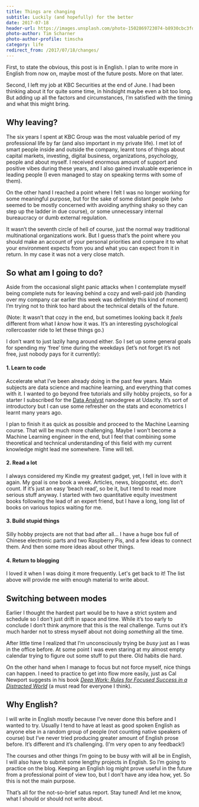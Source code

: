 ```yaml
---
title: Things are changing
subtitle: Luckily (and hopefully) for the better
date: 2017-07-18
header-url: https://images.unsplash.com/photo-1502869723074-b8930cbc3fd4?ixlib=rb-0.3.5&q=80&fm=jpg&crop=entropy&cs=tinysrgb&w=1900&fit=crop&s=17224705e4049f292e46b37bfe8583a6
photo-author: Tim Scharner
photo-author-profile: timscha
category: life
redirect_from: /2017/07/18/changes/
---
```


First, to state the obvious, this post is in English. I plan to write more in English from now on, maybe most of the future posts. More on that later.

Second, I left my job at KBC Securities at the end of June. I had been thinking about it for quite some time, in hindsight maybe even a bit too long. But adding up all the factors and circumstances, I’m satisfied with the timing and what this might bring.

## Why leaving?

The six years I spent at KBC Group was the most valuable period of my professional life by far (and also important in my private life). I met lot of smart people inside and outside the company, learnt tons of things about capital markets, investing, digital business, organizations, psychology, people and about myself. I received enormous amount of support and positive vibes during these years, and I also gained invaluable experience in leading people (I even managed to stay on speaking terms with some of them).

On the other hand I reached a point where I felt I was no longer working for some meaningful purpose, but for the sake of some distant people (who seemed to be mostly concerned with avoiding anything shaky so they can step up the ladder in due course), or some unnecessary internal bureaucracy or dumb external regulation.

It wasn’t the seventh circle of hell of course, just the normal way traditional multinational organizations work. But I guess that’s the point where you should make an account of your personal priorities and compare it to what your environment expects from you and what you can expect from it in return. In my case it was not a very close match.

## So what am I going to do?

Aside from the occasional slight panic attacks when I contemplate myself being complete nuts for leaving behind a cozy and well-paid job (handing over my company car earlier this week was definitely this kind of moment) I’m trying not to think too hard about the technical details of the future.

(Note: It wasn’t that cozy in the end, but sometimes looking back it _feels_ different from what I _know_ how it was. It’s an interesting pyschological rollercoaster ride to let these things go.)

I don’t want to just lazily hang around either. So I set up some general goals for spending my ‘free’ time during the weekdays (let’s not forget it’s not free, just nobody pays for it currently):

#### 1. Learn to code

Accelerate what I’ve been already doing in the past few years. Main subjects are data science and machine learning, and everything that comes with it. I wanted to go beyond free tutorials and silly hobby projects, so for a starter I subscribed for the [Data Analyst](https://www.udacity.com/course/data-analyst-nanodegree--nd002) nanodegree at Udacity. It’s sort of introductory but I can use some refresher on the stats and econometrics I learnt many years ago. 

I plan to finish it as quick as possible and proceed to the Machine Learning course. That will be much more challenging. Maybe I won’t become a Machine Learning engineer in the end, but I feel that combining some theoretical and technical understanding of this field with my current knowledge might lead me somewhere. Time will tell.

#### 2. Read a lot

I always considered my Kindle my greatest gadget, yet, I fell in love with it again. My goal is one book a week. Articles, news, blogpostst, etc. don’t count. If it’s just an easy ‘beach read’, so be it, but I tend to read more serious stuff anyway. I started with two quantitative equity investment books following the lead of an expert friend, but I have a long, long list of books on various topics waiting for me.

#### 3. Build stupid things

Silly hobby projects are not that bad after all… I have a huge box full of Chinese electronic parts and two Raspberry Pis, and a few ideas to connect them. And then some more ideas about other things.

#### 4. Return to blogging

I loved it when I was doing it more frequently. Let's get back to it! The list above will provide me with enough material to write about.

## Switching between modes

Earlier I thought the hardest part would be to have a strict system and schedule so I don’t just drift in space and time. While it’s too early to conclude I don’t think anymore that this is the real challenge. Turns out it’s much harder not to stress myself about not doing _something_ all the time.

After little time I realized that I’m unconsciously trying be _busy_ just as I was in the office before. At some point I was even staring at my almost empty calendar trying to figure out some stuff to put there. Old habits die hard.

On the other hand when I manage to focus but not force myself, nice things can happen. I need to practice to get into flow more easily, just as Cal Newport suggests in his book _[Deep Work: Rules for Focused Success in a Distracted World](https://www.amazon.com/Deep-Work-Focused-Success-Distracted-ebook/dp/B013UWFM52/ref=sr_1_1?ie=UTF8&qid=1500476791&sr=8-1&keywords=deep+work)_ (a must read for everyone I think).

## Why English?

I will write in English mostly because I’ve never done this before and I wanted to try. Usually I tend to have at least as good spoken English as anyone else in a random group of people (not counting native speakers of course) but I’ve never tried producing greater amount of English prose before. It’s different and it’s challenging. (I’m very open to any feedback!)

The courses and other things I’m going to be busy with will all be in English, I will also have to submit some lengthy projects in English. So I’m going to practice on the blog. Keeping an English log might prove useful in the future from a professional point of view too, but I don’t have any idea how, yet. So this is not the main purpose.

That’s all for the not-so-brief satus report. Stay tuned! And let me know, what I should or should not write about.
